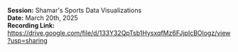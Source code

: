 **Session:** Shamar's Sports Data Visualizations <br>
**Date:** March 20th, 2025 <br>
**Recording Link:** https://drive.google.com/file/d/133Y32QpTsb1HysxqfMz6FJjpIcBOlogz/view?usp=sharing